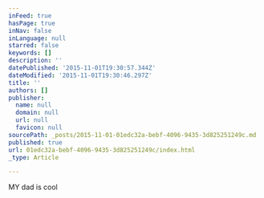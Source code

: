 ```yaml
---
inFeed: true
hasPage: true
inNav: false
inLanguage: null
starred: false
keywords: []
description: ''
datePublished: '2015-11-01T19:30:57.344Z'
dateModified: '2015-11-01T19:30:46.297Z'
title: ''
authors: []
publisher:
  name: null
  domain: null
  url: null
  favicon: null
sourcePath: _posts/2015-11-01-01edc32a-bebf-4096-9435-3d825251249c.md
published: true
url: 01edc32a-bebf-4096-9435-3d825251249c/index.html
_type: Article

---
```

MY dad is cool